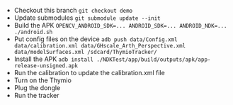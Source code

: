 * Checkout this branch
`git checkout demo`
* Update submodules
`git submodule update --init`
* Build the APK
`OPENCV_ANDROID_SDK=... ANDROID_SDK=... ANDROID_NDK=... ./android.sh`
* Put config files on the device
`adb push data/Config.xml data/calibration.xml data/GHscale_Arth_Perspective.xml data/modelSurfaces.xml /sdcard/ThymioTracker/`
* Install the APK
`adb install ./NDKTest/app/build/outputs/apk/app-release-unsigned.apk`
* Run the calibration to update the calibration.xml file
* Turn on the Thymio
* Plug the dongle
* Run the tracker
